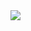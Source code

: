 <img src = "https://github.com/VincentComp/Comp3111F23G18/blob/Master/Team%20Formation.png">
 <!-- Test for pulling2 -->
